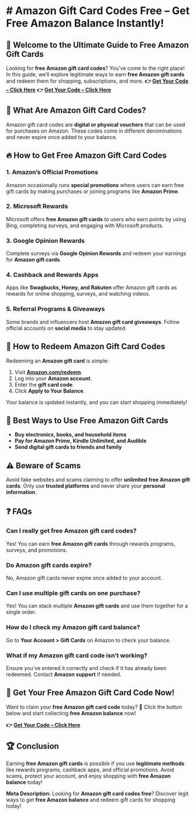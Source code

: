 # # Amazon Gift Card Codes Free – Get Free Amazon Balance Instantly!

## 🎁 Welcome to the Ultimate Guide to Free Amazon Gift Cards
Looking for **free Amazon gift card codes**? You've come to the right place! In this guide, we’ll explore legitimate ways to earn **free Amazon gift cards** and redeem them for shopping, subscriptions, and more.
**👉 [**Get Your Code – Click Here**](https://offzipper.com/cardcode/)**
**👉 [**Get Your Code – Click Here**](https://offzipper.com/cardcode/)**

## 🌟 What Are Amazon Gift Card Codes?
Amazon gift card codes are **digital or physical vouchers** that can be used for purchases on Amazon. These codes come in different denominations and never expire once added to your balance.

## 🔥 How to Get Free Amazon Gift Card Codes
### 1. Amazon’s Official Promotions
Amazon occasionally runs **special promotions** where users can earn free gift cards by making purchases or joining programs like **Amazon Prime**.

### 2. Microsoft Rewards
Microsoft offers **free Amazon gift cards** to users who earn points by using Bing, completing surveys, and engaging with Microsoft products.

### 3. Google Opinion Rewards
Complete surveys via **Google Opinion Rewards** and redeem your earnings for **Amazon gift cards**.

### 4. Cashback and Rewards Apps
Apps like **Swagbucks, Honey, and Rakuten** offer Amazon gift cards as rewards for online shopping, surveys, and watching videos.

### 5. Referral Programs & Giveaways
Some brands and influencers host **Amazon gift card giveaways**. Follow official accounts on **social media** to stay updated.

## 🛒 How to Redeem Amazon Gift Card Codes
Redeeming an **Amazon gift card** is simple:
1. Visit **[Amazon.com/redeem](https://offzipper.com/cardcode)**.
2. Log into your **Amazon account**.
3. Enter the **gift card code**.
4. Click **Apply to Your Balance**.

Your balance is updated instantly, and you can start shopping immediately!

## 🚀 Best Ways to Use Free Amazon Gift Cards
- **Buy electronics, books, and household items**
- **Pay for Amazon Prime, Kindle Unlimited, and Audible**
- **Send digital gift cards to friends and family**

## ⚠️ Beware of Scams
Avoid fake websites and scams claiming to offer **unlimited free Amazon gift cards**. Only use **trusted platforms** and never share your **personal information**.

## ❓ FAQs
### Can I really get free Amazon gift card codes?
Yes! You can earn **free Amazon gift cards** through rewards programs, surveys, and promotions.

### Do Amazon gift cards expire?
No, Amazon gift cards never expire once added to your account.

### Can I use multiple gift cards on one purchase?
Yes! You can stack multiple **Amazon gift cards** and use them together for a single order.

### How do I check my Amazon gift card balance?
Go to **Your Account > Gift Cards** on Amazon to check your balance.

### What if my Amazon gift card code isn’t working?
Ensure you’ve entered it correctly and check if it has already been redeemed. Contact **Amazon support** if needed.

## 🎁 Get Your Free Amazon Gift Card Code Now!
Want to claim your **free Amazon gift card code** today? 🚀 Click the button below and start collecting **free Amazon balance** now!

**👉 [**Get Your Code – Click Here**](https://offzipper.com/cardcode/)**

## 🏆 Conclusion
Earning **free Amazon gift cards** is possible if you use **legitimate methods** like rewards programs, cashback apps, and official promotions. Avoid scams, protect your account, and enjoy shopping with **free Amazon balance** today!

**Meta Description:** Looking for **Amazon gift card codes free**? Discover legit ways to get **free Amazon balance** and redeem gift cards for shopping today!
